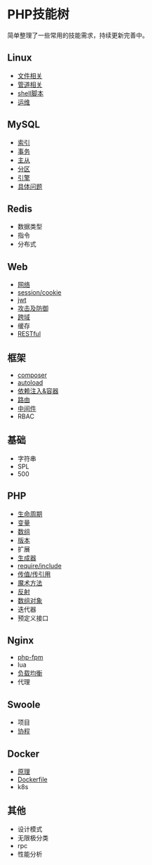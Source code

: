 # PHP技能树

简单整理了一些常用的技能需求，持续更新完善中。

## Linux
- [文件相关](./linux/file.md)
- [管道相关](./linux/grep.md)
- [shell脚本](./linux/shell.md)
- [运维](./linux/devops.md)

## MySQL
- [索引](./mysql/index.md)
- [事务](./mysql/transaction.md)
- [主从](./mysql/replication.md)
- [分区](./mysql/partition.md)
- [引擎](./mysql/engine.md)
- [具体问题](./mysql/question.md)

## Redis
- 数据类型
- 指令
- 分布式

## Web
- [网络](./web/web.md)
- [session/cookie](./web/cookie.md)
- [jwt](./web/jwt.md)
- [攻击及防御](./web/attack.md)
- [跨域](./web/cors.md)
- 缓存
- [RESTful](./web/rest.md)

## 框架
- [composer](./framework/composer.md)
- [autoload](./framework/autoload.md)
- [依赖注入&容器](./framework/container.md)
- [路由](./framework/route.md)
- [中间件](./framework/middleware.md)
- RBAC

## 基础
- 字符串
- SPL
- 500

## PHP
- [生命周期](./php/life-cycle.md)
- [变量](./php/variable.md)
- [数组](./php/array.md)
- [版本](./php/version.md)
- 扩展
- [生成器](./php/generator.md)
- [require/include](./php/include.md)
- [传值/传引用](./php/pass-value.md)
- [魔术方法](./php/magic.md)
- [反射](./php/reflection.md)
- [数组对象](./php/array-object.md)
- 迭代器
- 预定义接口
 
## Nginx
- [php-fpm](./nginx/php.md)
- lua
- [负载均衡](./nginx/balance.md)
- 代理

## Swoole
- 项目
- [协程](./swoole/coroutine.md)

## Docker
- [原理](./docker/docker.md)
- [Dockerfile](./docker/dockerfile.md)
- k8s

## 其他
- 设计模式
- 无限极分类
- rpc
- 性能分析